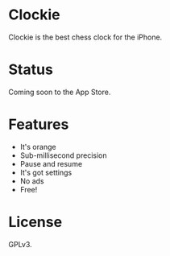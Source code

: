 # Clockie
Clockie is the best chess clock for the iPhone.

# Status
Coming soon to the App Store.

# Features 
- It's orange 
- Sub-millisecond precision 
- Pause and resume 
- It's got settings 
- No ads 
- Free!

# License
GPLv3.
